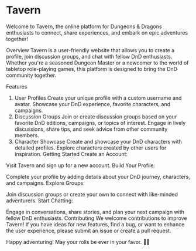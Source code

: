 # Tavern
Welcome to Tavern, the online platform for Dungeons & Dragons enthusiasts to connect, share experiences, and embark on epic adventures together!

Overview
Tavern is a user-friendly website that allows you to create a profile, join discussion groups, and chat with fellow DnD enthusiasts. Whether you're a seasoned Dungeon Master or a newcomer to the world of tabletop role-playing games, this platform is designed to bring the DnD community together.

Features
1. User Profiles
Create your unique profile with a custom username and avatar.
Showcase your DnD experience, favorite characters, and campaigns.
2. Discussion Groups
Join or create discussion groups based on your favorite DnD editions, campaigns, or topics of interest.
Engage in lively discussions, share tips, and seek advice from other community members.
3. Character Showcase
Create and showcase your DnD characters with detailed profiles.
Explore characters created by other users for inspiration.
Getting Started
Create an Account:

Visit Tavern and sign up for a new account.
Build Your Profile:

Complete your profile by adding details about your DnD journey, characters, and campaigns.
Explore Groups:

Join discussion groups or create your own to connect with like-minded adventurers.
Start Chatting:

Engage in conversations, share stories, and plan your next campaign with fellow DnD enthusiasts.
Contributing
We welcome contributions to improve Tavern! If you have ideas for new features, find a bug, or want to enhance the user experience, please submit an issue or create a pull request.

Happy adventuring! May your rolls be ever in your favor. 🎲✨
